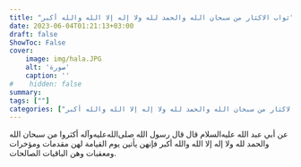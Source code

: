 ```yaml
---
title: "ثواب الاكثار من سبحان الله والحمد لله ولا إله إلا الله والله أكبر"
date: 2023-06-04T01:21:13+03:00
draft: false
ShowToc: False
cover:
    image: img/hala.JPG
    alt: 'صورة'
    caption: ''
#    hidden: false
summary: 
tags: [""]
categories: ["ثواب الاكثار من سبحان الله والحمد لله ولا إله إلا الله والله أكبر"]
---
```

عن أبي عبد الله عليه‌السلام قال
قال رسول الله صلى‌الله‌عليه‌وآله أكثروا من سبحان الله والحمد لله ولا إله إلا الله
والله أكبر فإنهن يأتين يوم القيامة لهن مقدمات ومؤخرات ومعقبات وهن
الباقيات الصالحات.

